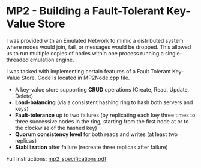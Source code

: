# MP2 - Building a Fault-Tolerant Key-Value Store 

I was provided with an Emulated Network to mimic a distributed system where nodes would join, fail, or messages would be dropped. This allowed us to run multiple copies of nodes within one process running a single-threaded emulation engine. 

I was tasked with implementing certain features of a Fault Tolerant Key-Value Store. Code is located in MP2Node.cpp file. 

- A key-value store supporting **CRUD** operations (Create, Read, Update, Delete)
- **Load-balancing** (via a consistent hashing ring to hash both servers and keys)
- **Fault-tolerance** up to two failures (by replicating each key three times to three successive nodes in the ring, starting from the first node at or to the clockwise of the hashed key)
- **Quorum consistency level** for both reads and writes (at least two replicas)
- **Stabilization** after failure (recreate three replicas after failure)

Full Instructions: [mp2_specifications.pdf](MP2_specification-document.pdf)